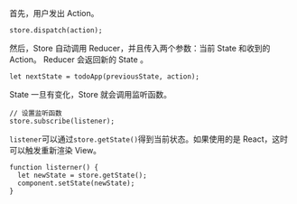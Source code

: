 首先，用户发出 Action。

``store.dispatch(action);``

然后，Store 自动调用 Reducer，并且传入两个参数：当前 State 和收到的 Action。 Reducer 会返回新的 State 。

``let nextState = todoApp(previousState, action);``

State 一旦有变化，Store 就会调用监听函数。

```
// 设置监听函数
store.subscribe(listener);
```

```listener```可以通过```store.getState()```得到当前状态。如果使用的是 React，这时可以触发重新渲染 View。

```
function listerner() {
  let newState = store.getState();
  component.setState(newState);   
}
```
